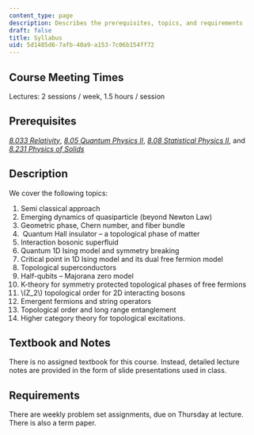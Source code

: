 ```yaml
---
content_type: page
description: Describes the prerequisites, topics, and requirements
draft: false
title: Syllabus
uid: 5d1485d6-7afb-40a9-a153-7c06b154ff72
---
```

## Course Meeting Times

Lectures: 2 sessions / week, 1.5 hours / session

## Prerequisites

[*8.033 Relativity*](https://ocw.mit.edu/courses/8-033-relativity-fall-2006/), [*8.05 Quantum Physics II*](https://ocw.mit.edu/courses/8-05-quantum-physics-ii-fall-2013/), [*8.08 Statistical Physics II*](https://ocw.mit.edu/courses/8-08-statistical-physics-ii-spring-2005/), and [*8.231 Physics of Solids*](https://ocw.mit.edu/courses/8-231-physics-of-solids-i-fall-2006/)

## Description

We cover the following topics:

1. Semi classical approach
2. Emerging dynamics of quasiparticle (beyond Newton Law)
3. Geometric phase, Chern number, and fiber bundle
4.  Quantum Hall insulator – a topological phase of matter
5. Interaction bosonic superfluid
6. Quantum 1D Ising model and symmetry breaking
7. Critical point in 1D Ising model and its dual free fermion model
8. Topological superconductors
9. Half-qubits – Majorana zero model
10. K-theory for symmetry protected topological phases of free fermions
11. \\(Z_2\\) topological order for 2D interacting bosons
12. Emergent fermions and string operators
13. Topological order and long range entanglement
14. Higher category theory for topological excitations.

## Textbook and Notes

There is no assigned textbook for this course. Instead, detailed lecture notes are provided in the form of slide presentations used in class.

## Requirements

There are weekly problem set assignments, due on Thursday at lecture. There is also a term paper.